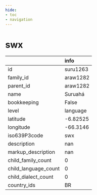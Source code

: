 ```yaml
---
hide:
- toc
- navigation
---
```

# swx
|                      | info     |
|:---------------------|:---------|
| id                   | suru1263 |
| family_id            | araw1282 |
| parent_id            | araw1282 |
| name                 | Suruahá  |
| bookkeeping          | False    |
| level                | language |
| latitude             | -6.82525 |
| longitude            | -66.3146 |
| iso639P3code         | swx      |
| description          | nan      |
| markup_description   | nan      |
| child_family_count   | 0        |
| child_language_count | 0        |
| child_dialect_count  | 0        |
| country_ids          | BR       |